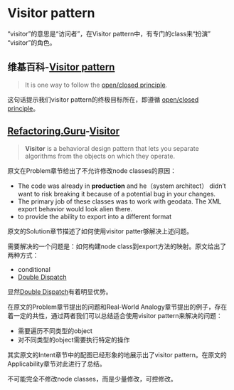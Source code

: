 # Visitor pattern

“visitor”的意思是“访问者”，在Visitor pattern中，有专门的class来“扮演” “visitor”的角色。

## 维基百科-[Visitor pattern](https://en.wikipedia.org/wiki/Visitor_pattern)

> It is one way to follow the [open/closed principle](https://en.wikipedia.org/wiki/Open/closed_principle).

这句话提示我们visitor pattern的终极目标所在，即遵循 [open/closed principle](https://en.wikipedia.org/wiki/Open/closed_principle)。

## [Refactoring.Guru](https://refactoring.guru/)-[Visitor](https://refactoring.guru/design-patterns/visitor)

> **Visitor** is a behavioral design pattern that lets you separate algorithms from the objects on which they operate.

原文在Problem章节给出了不允许修改node classes的原因：

- The code was already in **production** and he（system architect） didn’t want to risk breaking it because of a potential bug in your changes.
- The primary job of these classes was to work with geodata. The XML export behavior would look alien there.
- to provide the ability to export into a different format

原文的Solution章节描述了如何使用visitor patter够解决上述问题。

需要解决的一个问题是：如何构建node class到export方法的映射。原文给出了两种方式：

- conditional
- [Double Dispatch](https://refactoring.guru/design-patterns/visitor-double-dispatch)

显然[Double Dispatch](https://refactoring.guru/design-patterns/visitor-double-dispatch)有着明显优势。

在原文的Problem章节提出的问题和Real-World Analogy章节提出的例子，存在着一定的共性，通过两者我们可以总结适合使用visitor pattern来解决的问题：

- 需要遍历不同类型的object
- 对不同类型的object需要执行特定的操作

其实原文的Intent章节中的配图已经形象的地展示出了visitor pattern。在原文的Applicability章节对此进行了总结。

不可能完全不修改node classes，而是少量修改，可控修改。